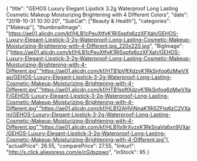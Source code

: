 {
	"title": "GEHOS Luxury Elegant Lipstick 3.2g Waterproof Long Lasting Cosmetic Makeup Moisturizing Brightening with 4 Different Colors",
	"date": "2018-10-31 10:30:20",
	"SubCat": ["Beauty & Health"],
	"categories": ["Makeup"],
	"thumbnailImage": "https://ae01.alicdn.com/kf/HLB1cPeuXtfvK1RjSspfq6zzXFXah/GEHOS-Luxury-Elegant-Lipstick-3-2g-Waterproof-Long-Lasting-Cosmetic-Makeup-Moisturizing-Brightening-with-4-Different.jpg_220x220.jpg",
	"BigImage": ["https://ae01.alicdn.com/kf/HLB1cPeuXtfvK1RjSspfq6zzXFXah/GEHOS-Luxury-Elegant-Lipstick-3-2g-Waterproof-Long-Lasting-Cosmetic-Makeup-Moisturizing-Brightening-with-4-Different.jpg","https://ae01.alicdn.com/kf/HTB1pVftXdzvK1RkSnfoq6zMwVXas/GEHOS-Luxury-Elegant-Lipstick-3-2g-Waterproof-Long-Lasting-Cosmetic-Makeup-Moisturizing-Brightening-with-4-Different.jpg","https://ae01.alicdn.com/kf/HTB1spftXdzvK1RkSnfoq6zMwVXaF/GEHOS-Luxury-Elegant-Lipstick-3-2g-Waterproof-Long-Lasting-Cosmetic-Makeup-Moisturizing-Brightening-with-4-Different.jpg","https://ae01.alicdn.com/kf/HLB12AHViNnaK1RjSZFtq6zC2VXam/GEHOS-Luxury-Elegant-Lipstick-3-2g-Waterproof-Long-Lasting-Cosmetic-Makeup-Moisturizing-Brightening-with-4-Different.jpg","https://ae01.alicdn.com/kf/HLB1lx9rXyzxK1RkSnaVq6xn9VXar/GEHOS-Luxury-Elegant-Lipstick-3-2g-Waterproof-Long-Lasting-Cosmetic-Makeup-Moisturizing-Brightening-with-4-Different.jpg"],
	"actualPrice": 26.55,
	"comparePrice": 27.55,
	"linkurl": "http://s.click.aliexpress.com/e/cGdszpwo",
	"inStock": 95
}
